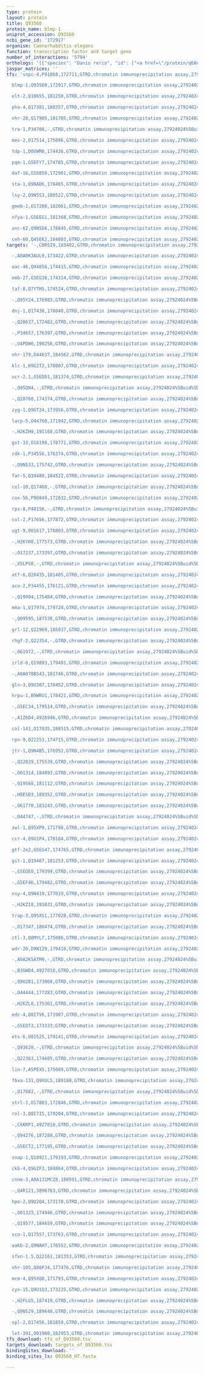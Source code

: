 ```yaml
---
type: protein
layout: protein
title: Q93560
protein_name: blmp-1
uniprot_accession: Q93560
ncbi_gene_id: '172917'
organism: Caenorhabditis elegans
function: transcription factor and target gene
number_of_interactions: '5794'
orthologs: '[{"species": "Danio rerio", "id": ["<a href=\"/protein/q68eh4\">Q68EH4</a>"]}]'
jaspar_matrices: ''
tfs: 'snpc-4,P91868,172711,GTRD,chromatin immunoprecipitation assay,27924024%5Buid%5D,No

  blmp-1,Q93560,172917,GTRD,chromatin immunoprecipitation assay,27924024%5Buid%5D,No

  elt-2,Q10655,181250,GTRD,chromatin immunoprecipitation assay,27924024%5Buid%5D,No

  pha-4,Q17381,180357,GTRD,chromatin immunoprecipitation assay,27924024%5Buid%5D,No

  nhr-28,Q17905,181705,GTRD,chromatin immunoprecipitation assay,27924024%5Buid%5D,No

  tra-1,P34708,-,GTRD,chromatin immunoprecipitation assay,27924024%5Buid%5D,No

  mes-2,O17514,175096,GTRD,chromatin immunoprecipitation assay,27924024%5Buid%5D,No

  tdp-1,D0VWM8,174436,GTRD,chromatin immunoprecipitation assay,27924024%5Buid%5D,No

  pqm-1,G5EFY7,174705,GTRD,chromatin immunoprecipitation assay,27924024%5Buid%5D,No

  daf-16,O16850,172981,GTRD,chromatin immunoprecipitation assay,27924024%5Buid%5D,No

  sta-1,Q9NAD6,178465,GTRD,chromatin immunoprecipitation assay,27924024%5Buid%5D,No

  lsy-2,Q9N5S3,180522,GTRD,chromatin immunoprecipitation assay,27924024%5Buid%5D,No

  gmeb-1,O17208,182061,GTRD,chromatin immunoprecipitation assay,27924024%5Buid%5D,No

  nfya-1,G5EEG1,181368,GTRD,chromatin immunoprecipitation assay,27924024%5Buid%5D,No

  unc-62,Q9N5D6,178845,GTRD,chromatin immunoprecipitation assay,27924024%5Buid%5D,No

  ceh-60,Q45EK2,184803,GTRD,chromatin immunoprecipitation assay,27924024%5Buid%5D,No'
targets: '-,C0RSI9,183402,GTRD,chromatin immunoprecipitation assay,27924024%5Buid%5D,No

  -,A0A0K3AUL9,173422,GTRD,chromatin immunoprecipitation assay,27924024%5Buid%5D,No

  oac-46,Q94056,174415,GTRD,chromatin immunoprecipitation assay,27924024%5Buid%5D,No

  emb-27,G5EG38,174314,GTRD,chromatin immunoprecipitation assay,27924024%5Buid%5D,No

  taf-8,Q7YTH5,174524,GTRD,chromatin immunoprecipitation assay,27924024%5Buid%5D,No

  -,Q95Y24,176983,GTRD,chromatin immunoprecipitation assay,27924024%5Buid%5D,No

  dnj-1,Q17438,178040,GTRD,chromatin immunoprecipitation assay,27924024%5Buid%5D,No

  -,Q20637,172482,GTRD,chromatin immunoprecipitation assay,27924024%5Buid%5D,No

  -,P34657,176397,GTRD,chromatin immunoprecipitation assay,27924024%5Buid%5D,No

  -,U4PDW0,190256,GTRD,chromatin immunoprecipitation assay,27924024%5Buid%5D,No

  nhr-179,O44637,184562,GTRD,chromatin immunoprecipitation assay,27924024%5Buid%5D,No

  klc-1,H9G2T2,178007,GTRD,chromatin immunoprecipitation assay,27924024%5Buid%5D,No

  ucr-2.1,G5EDD1,181374,GTRD,chromatin immunoprecipitation assay,27924024%5Buid%5D,No

  -,Q95QN4,-,GTRD,chromatin immunoprecipitation assay,27924024%5Buid%5D,No

  -,Q20760,174374,GTRD,chromatin immunoprecipitation assay,27924024%5Buid%5D,No

  zyg-1,Q9GT24,173956,GTRD,chromatin immunoprecipitation assay,27924024%5Buid%5D,No

  larp-5,O44760,171942,GTRD,chromatin immunoprecipitation assay,27924024%5Buid%5D,No

  -,H2KZH9,191168,GTRD,chromatin immunoprecipitation assay,27924024%5Buid%5D,No

  gst-33,O16198,178771,GTRD,chromatin immunoprecipitation assay,27924024%5Buid%5D,No

  cdk-1,P34556,176374,GTRD,chromatin immunoprecipitation assay,27924024%5Buid%5D,No

  -,Q9N533,175742,GTRD,chromatin immunoprecipitation assay,27924024%5Buid%5D,No

  far-5,Q19480,184522,GTRD,chromatin immunoprecipitation assay,27924024%5Buid%5D,No

  col-10,Q17460,-,GTRD,chromatin immunoprecipitation assay,27924024%5Buid%5D,No

  cox-5b,P90849,172832,GTRD,chromatin immunoprecipitation assay,27924024%5Buid%5D,No

  rps-8,P48156,-,GTRD,chromatin immunoprecipitation assay,27924024%5Buid%5D,No

  col-2,P17656,177872,GTRD,chromatin immunoprecipitation assay,27924024%5Buid%5D,No

  ugt-9,O01617,178883,GTRD,chromatin immunoprecipitation assay,27924024%5Buid%5D,No

  -,H2KYH8,177573,GTRD,chromatin immunoprecipitation assay,27924024%5Buid%5D,No

  -,O17237,173397,GTRD,chromatin immunoprecipitation assay,27924024%5Buid%5D,No

  -,X5LPV0,-,GTRD,chromatin immunoprecipitation assay,27924024%5Buid%5D,No

  atf-6,Q20435,181405,GTRD,chromatin immunoprecipitation assay,27924024%5Buid%5D,No

  aco-2,P34455,176121,GTRD,chromatin immunoprecipitation assay,27924024%5Buid%5D,No

  -,Q19994,175484,GTRD,chromatin immunoprecipitation assay,27924024%5Buid%5D,No

  mma-1,Q17974,179724,GTRD,chromatin immunoprecipitation assay,27924024%5Buid%5D,No

  -,Q09595,187536,GTRD,chromatin immunoprecipitation assay,27924024%5Buid%5D,No

  grl-12,Q22969,185037,GTRD,chromatin immunoprecipitation assay,27924024%5Buid%5D,No

  rhgf-2,Q22354,-,GTRD,chromatin immunoprecipitation assay,27924024%5Buid%5D,No

  -,O61972,-,GTRD,chromatin immunoprecipitation assay,27924024%5Buid%5D,No

  irld-6,Q19893,179491,GTRD,chromatin immunoprecipitation assay,27924024%5Buid%5D,No

  -,A0A078BS43,181746,GTRD,chromatin immunoprecipitation assay,27924024%5Buid%5D,No

  gln-3,Q9U307,178452,GTRD,chromatin immunoprecipitation assay,27924024%5Buid%5D,No

  hrpu-1,B9WRU1,178421,GTRD,chromatin immunoprecipitation assay,27924024%5Buid%5D,No

  -,G5EC34,179514,GTRD,chromatin immunoprecipitation assay,27924024%5Buid%5D,No

  -,A1Z6D4,4926946,GTRD,chromatin immunoprecipitation assay,27924024%5Buid%5D,No

  col-141,O17035,188515,GTRD,chromatin immunoprecipitation assay,27924024%5Buid%5D,No

  rpn-9,Q22253,174715,GTRD,chromatin immunoprecipitation assay,27924024%5Buid%5D,No

  jtr-1,Q9N4B5,176952,GTRD,chromatin immunoprecipitation assay,27924024%5Buid%5D,No

  -,Q22029,175539,GTRD,chromatin immunoprecipitation assay,27924024%5Buid%5D,No

  -,O01314,184093,GTRD,chromatin immunoprecipitation assay,27924024%5Buid%5D,No

  -,Q19568,181112,GTRD,chromatin immunoprecipitation assay,27924024%5Buid%5D,No

  -,H8ESD3,189352,GTRD,chromatin immunoprecipitation assay,27924024%5Buid%5D,No

  -,O61770,183243,GTRD,chromatin immunoprecipitation assay,27924024%5Buid%5D,No

  -,O44747,-,GTRD,chromatin immunoprecipitation assay,27924024%5Buid%5D,No

  zwl-1,Q95XP9,171798,GTRD,chromatin immunoprecipitation assay,27924024%5Buid%5D,No

  ccr-4,Q9U1P4,178184,GTRD,chromatin immunoprecipitation assay,27924024%5Buid%5D,No

  gtf-2e2,G5EG47,174765,GTRD,chromatin immunoprecipitation assay,27924024%5Buid%5D,No

  git-1,Q19467,181253,GTRD,chromatin immunoprecipitation assay,27924024%5Buid%5D,No

  -,G5EDE0,179399,GTRD,chromatin immunoprecipitation assay,27924024%5Buid%5D,No

  -,G5EF46,179482,GTRD,chromatin immunoprecipitation assay,27924024%5Buid%5D,No

  nsy-4,Q9N419,177019,GTRD,chromatin immunoprecipitation assay,27924024%5Buid%5D,No

  -,H2KZI8,191031,GTRD,chromatin immunoprecipitation assay,27924024%5Buid%5D,No

  trap-3,Q95XS1,177028,GTRD,chromatin immunoprecipitation assay,27924024%5Buid%5D,No

  -,O17347,180474,GTRD,chromatin immunoprecipitation assay,27924024%5Buid%5D,No

  ctl-3,Q8MYL7,175086,GTRD,chromatin immunoprecipitation assay,27924024%5Buid%5D,No

  wdr-20,D9N129,179410,GTRD,chromatin immunoprecipitation assay,27924024%5Buid%5D,No

  -,A0A2K5ATM9,-,GTRD,chromatin immunoprecipitation assay,27924024%5Buid%5D,No

  -,B3GWD4,4927018,GTRD,chromatin immunoprecipitation assay,27924024%5Buid%5D,No

  -,Q9U2B1,173068,GTRD,chromatin immunoprecipitation assay,27924024%5Buid%5D,No

  -,O44444,177283,GTRD,chromatin immunoprecipitation assay,27924024%5Buid%5D,No

  -,H2KZL0,175361,GTRD,chromatin immunoprecipitation assay,27924024%5Buid%5D,No

  edc-4,Q8ITV6,171907,GTRD,chromatin immunoprecipitation assay,27924024%5Buid%5D,No

  -,G5EDT3,173333,GTRD,chromatin immunoprecipitation assay,27924024%5Buid%5D,No

  ets-6,O01525,179141,GTRD,chromatin immunoprecipitation assay,27924024%5Buid%5D,No

  -,Q93620,-,GTRD,chromatin immunoprecipitation assay,27924024%5Buid%5D,No

  -,Q22363,174605,GTRD,chromatin immunoprecipitation assay,27924024%5Buid%5D,No

  lin-7,A5PEX5,175089,GTRD,chromatin immunoprecipitation assay,27924024%5Buid%5D,No

  fbxa-131,Q9XUL5,189188,GTRD,chromatin immunoprecipitation assay,27924024%5Buid%5D,No

  -,Q17882,-,GTRD,chromatin immunoprecipitation assay,27924024%5Buid%5D,No

  strl-1,O17883,172846,GTRD,chromatin immunoprecipitation assay,27924024%5Buid%5D,No

  rol-3,Q8I7I5,179204,GTRD,chromatin immunoprecipitation assay,27924024%5Buid%5D,No

  -,C6KRP1,4927018,GTRD,chromatin immunoprecipitation assay,27924024%5Buid%5D,No

  -,Q94276,187288,GTRD,chromatin immunoprecipitation assay,27924024%5Buid%5D,No

  -,G5ECT2,177195,GTRD,chromatin immunoprecipitation assay,27924024%5Buid%5D,No

  snap-1,Q18921,179193,GTRD,chromatin immunoprecipitation assay,27924024%5Buid%5D,No

  ckb-4,Q9GZF3,184864,GTRD,chromatin immunoprecipitation assay,27924024%5Buid%5D,No

  cnnm-3,A0A131MCZ8,180591,GTRD,chromatin immunoprecipitation assay,27924024%5Buid%5D,No

  -,Q4R121,3896763,GTRD,chromatin immunoprecipitation assay,27924024%5Buid%5D,No

  hpo-2,Q9U2Q4,173178,GTRD,chromatin immunoprecipitation assay,27924024%5Buid%5D,No

  -,O01323,174946,GTRD,chromatin immunoprecipitation assay,27924024%5Buid%5D,No

  -,Q19577,184659,GTRD,chromatin immunoprecipitation assay,27924024%5Buid%5D,No

  sco-1,Q17557,173763,GTRD,chromatin immunoprecipitation assay,27924024%5Buid%5D,No

  aakb-2,Q9NAH7,176552,GTRD,chromatin immunoprecipitation assay,27924024%5Buid%5D,No

  sfxn-1.5,Q22161,181353,GTRD,chromatin immunoprecipitation assay,27924024%5Buid%5D,No

  nhr-105,Q86PJ4,177476,GTRD,chromatin immunoprecipitation assay,27924024%5Buid%5D,No

  mcm-4,Q95XQ8,171793,GTRD,chromatin immunoprecipitation assay,27924024%5Buid%5D,No

  cyn-15,Q9U1Q3,173225,GTRD,chromatin immunoprecipitation assay,27924024%5Buid%5D,No

  -,H2FLG5,187419,GTRD,chromatin immunoprecipitation assay,27924024%5Buid%5D,No

  -,Q9N529,189648,GTRD,chromatin immunoprecipitation assay,27924024%5Buid%5D,No

  spl-2,Q17456,181859,GTRD,chromatin immunoprecipitation assay,27924024%5Buid%5D,No

  let-391,O01960,182953,GTRD,chromatin immunoprecipitation assay,27924024%5Buid%5D,No'
tfs_download: tfs_of_Q93560.tsv
targets_download: targets_of_Q93560.tsv
bindingSites_download: ''
binding_sites_ls: Q93560_HT.fasta

---
```

